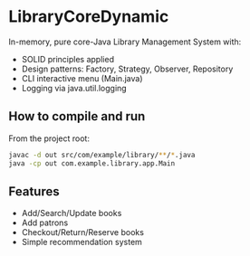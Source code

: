 # LibraryCoreDynamic
In-memory, pure core-Java Library Management System with:
- SOLID principles applied
- Design patterns: Factory, Strategy, Observer, Repository
- CLI interactive menu (Main.java)
- Logging via java.util.logging

## How to compile and run

From the project root:

```bash
javac -d out src/com/example/library/**/*.java
java -cp out com.example.library.app.Main
```

## Features
- Add/Search/Update books
- Add patrons
- Checkout/Return/Reserve books
- Simple recommendation system
